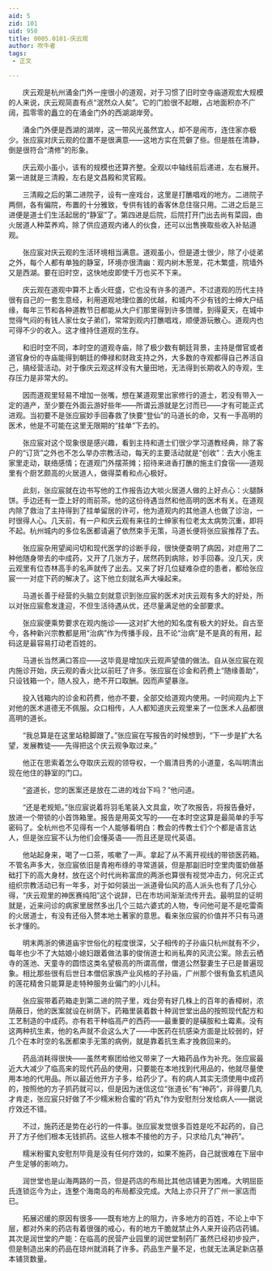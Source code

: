 ```yaml
---
aid: 5
zid: 101
uid: 950
title: 0005.0101-庆云观
author: 吹牛者
tags: 
 - 正文

---
```




　　庆云观是杭州涌金门外一座很小的道观，对于习惯了旧时空寺庙道观宏大规模的人来说，庆云观简直有点“泯然众人矣”。它的门脸很不起眼，占地面积亦不广阔，孤零零的矗立的在涌金门外的西湖湖岸旁。

　　涌金门外便是西湖的湖岸，这一带风光虽然宜人，却不是闹市，连住家亦极少。张应宸对庆云观的位置不是很满意——这地方实在荒僻了些。但是胜在清静，倒是很符合“清修”的形象。

　　庆云观小虽小，该有的规模也还算齐整。全观以中轴线前后递进，左右展开。第一进就是三清殿，左右是文昌殿和灵官殿。

　　三清殿之后的第二进院子，设有一座戏台，这里是打醮唱戏的地方。二进院子两侧，各有偏院，布置的十分雅致，专供有钱的香客休息住宿只用。二进之后是三进便是道士们生活起居的“静室”了。第四进是后院，后院打开门出去尚有菜园，由火居道人种菜养鸡，除了供应道观内诸人的伙食，还可以出售换取些收入补贴道观。

　　张应宸对庆云观的生活环境相当满意。道观虽小，但是道士很少，除了小徒弟之外，每个人都有单独的静室，环境亦很清幽：观内树木葱茏，花木繁盛，院墙外又是西湖。要在旧时空，这快地皮即使千万也买不下来。

　　庆云观在道观中算不上香火旺盛，它也没有许多的道产。不过道观的历代主持很有自己的一套生意经，利用道观地理位置的优越，和城内不少有钱的士绅大户结缘，每年三节和各种道教节日都能从大户们那里得到许多馈赠，到得夏天，在城中觉得气闷的有钱人家仕女子弟们，常常到观内打醮唱戏，顺便游玩散心。道观内也可得不少的收入。这才维持住道观的生存。

　　和旧时空不同，本时空的道观寺庙，除了极少数有朝廷背景，主持是僧官或者道官身份的寺庙能得到朝廷的俸禄和财政支持之外，大多数的寺观都得自己养活自己，搞经营活动。对于像庆云观这样没有大量田地，无法得到长期收入的寺观，生存压力是非常大的。

　　因而道观里轻易不增加一张嘴，想在某道观里出家修行的道士，若没有带入一定的道产，至少要在外面云游好些年——所谓云游就是乞讨而已——才有可能正式进观。当初要不是张应宸妙手回春救了快要“登仙”的马道长的命，又有一手高明的医术，他是不可能在这里无限期的“挂单”下去的。

　　张应宸对这个现象很是感兴趣，看到主持和道士们很少学习道教经典，除了客户的“订货”之外也不怎么举办宗教活动，每天的主要活动就是“创收”：去大小施主家里走动，联络感情；在道观门外摆茶摊；招待来进香打醮的施主们食宿——道观里有个厨艺颇高的火居道人，做得菜肴和点心极好。

　　此刻，张应宸就在边书写他的工作报告边大啖火居道人做的上好点心：火腿酥饼。手边还有一壶上好的雨前茶。他的这份待遇当然和他高明的医术有关。在道观内除了救治了主持得到了挂单留居的许可，他为道观内的其他道人也做了诊治，一时很得人心。几天前，有一户和庆云观有来往的士绅家有位老太太病势沉重，即将不起。杭州城内的多位名医都请遍了依然束手无策，马道长便将张应宸推荐了去。

　　张应宸杂用望闻问切和现代医学的诊断手段，很快便查明了病因，对症用了二种他随身带去的中成药，又开了几张方子，居然药到病除，妙手回春。没几天，庆云观里有位杏林高手的名声就传了出去。又来了好几位疑难杂症的患者，都给张应宸一一对症下药的解决了。这下他立刻就名声大噪起来。

　　马道长善于经营的头脑立刻就意识到张应宸的医术对庆云观有多大的好处，所以对张应宸愈发逢迎，不但生活待遇从优，还尽量满足他的全部要求。

　　张应宸便乘势要求在观内施诊——这对扩大他的知名度有极大的好处。自古至今，各种新兴宗教都是用“治病”作为传播手段，且不论“治病”是不是真的有用，起码这是最容易打动老百姓的。

　　马道长当然满口答应——这毕竟是增加庆云观声望值的做法。自从张应宸在观内施诊开始，庆云观的香火比以前旺了许多。张应宸在诊金和药费上“随缘善助”，只设钱箱一个，随人投入，绝不开口取酬。因而声望暴涨。

　　投入钱箱内的诊金和药费，他亦不要，全部交给道观内使用。一时间观内上下对他的医术道德无不佩服。众口相传，人人都知道庆云观里来了一位医术人品都很高明的道长。

　　“我总算是在这里站稳脚跟了。”张应宸在写报告的时候想到，“下一步是扩大名望，发展教徒——先得把这个庆云观争取过来。”

　　他正在思索着怎么夺取庆云观的领导权，一个眉清目秀的小道童，名叫明清出现在他住的静室的门口。

　　“盗道长，您的医案还是放在二进的戏台下吗？”他问道。

　　“还是老规矩。”张应宸说着将羽毛笔装入文具盒，吹了吹报告，将报告叠好，放进一个带锁的小首饰箱里。报告是用英文写的——在本时空这算是最简单的手写密码了。全杭州也不见得有一个人能够看明白：教会的传教士们个个都是语言达人，但是张应宸不认为他们会懂英语——而且还是现代英语。

　　他站起身来，喝了一口茶，咳嗽了一声。拿起了从不离开视线的带锁医药箱。不管名声多大，张应宸依旧是青袍布绦的寻常道装，但是那副旧时空里肉蛋奶做基础打下的高大身材，放在这个时代尚称富庶的两浙也算很有视觉冲击力，何况正式组织宗教活动已有一年多，对于如何装出一派道骨仙风的高人派头也有了几分心得，“庆云观里的神医赛纯阳”这个说辞，已在市坊间渐渐流传开去。最明显的证明就是，近来问诊的病家里居然多出几个三姑六婆式的人物，专问他可是不是吃雷斋的火居道士，有没有还俗入赘本地土著家的意思。看来张应宸的价值并不只有马道长才懂的。

　　明末两浙的佛道庙宇世俗化的程度很深，父子相传的子孙庙只杭州就有不少，每年也少不了大姑娘小媳妇跟着做法事的俊俏道士和尚私奔的风流公案。除去云栖寺的莲池、天童寺的圆悟这类名望极高的所谓高僧，僧道公然娶妻生子已是普遍现象。相比那些很有后世日本僧侣家族产业风格的子孙庙，广州那个很有鱼玄机遗风的莲花精舍只能算是走特种服务业偏门的小儿科。

　　张应宸带着药箱走到第二进的院子里，戏台旁有好几株上的百年的香樟树，浓荫蔽日，他的医案就设在树荫下。药箱里装着数十种润世堂出品的按照现代配方和工艺制造的中成药。亦有若干种临高产的西药——最重要的是磺胺和土霉素。没有这两种抗生素，他的名声就不会这么大了——中医药在抗感染方面是比较弱的，好几个在本时空的名医都束手无策的病例，就是靠着抗生素才挽救回来的。

　　药品消耗得很快——虽然考察团给他又带来了一大箱药品作为补充。张应宸最近大大减少了临高来的现代药品的使用，只要能在本地找到代用品的，他就尽量使用本地的代用品。所以最近他开方子多，给药少了。有的病人其实无须使用中成药的，按照他的方子抓药就可以，但是因为迷信这位“张道长”有“神药”，非得要几丸才肯走，张应宸只好做了不少糯米粉合蜜的“药丸”作为安慰剂分发给病人——据说疗效还不错。

　　不过，施药还是势在必行的一件事。张应宸发觉很多百姓是吃不起药的，自己开了方子他们根本无钱抓药。这些人根本不接他的方子，只求给几丸“神药”。

　　糯米粉蜜丸安慰剂毕竟是没有任何疗效的，如果不施药，自己就很难在下层中产生足够的影响力。

　　润世堂也是山海两路的一员，但是药店的布局比其他店铺更为困难。大明屈臣氏连锁迄今为止，连整个海南岛的布局都没完成。大陆上亦只开了广州一家店而已。

　　拓展迟缓的原因有很多——既有地方上的阻力，许多地方的百姓，不论上中下层，都对外来的药店有着很强的戒心，有的地方干脆就禁止外人来开设药店药铺。其次是润世堂的产能：在临高的民营产业园里的润世堂制药厂虽然已经初步投产，但是制造出来的药品在琼州就消耗了许多。药品生产量不足，也就无法满足新店基本铺货数量。


